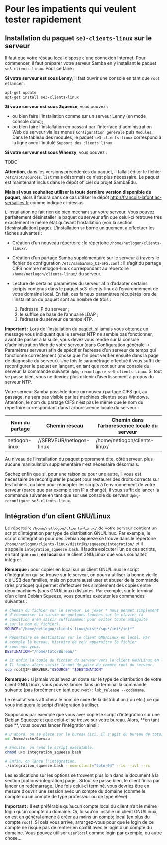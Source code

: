 # Pour les impatients qui veulent tester rapidement

## Installation du paquet `se3-clients-linux` sur le serveur

Il faut que votre réseau local dispose d'une connexion
Internet. Pour commencer, il faut préparer votre serveur
Samba en y installant le paquet `se3-clients-linux`. Pour ce
faire :

**Si votre serveur est sous Lenny**, il faut ouvrir une
console en tant que `root` et lancer :

```sh
apt-get update
apt-get install se3-clients-linux
```

**Si votre serveur est sous Squeeze**, vous pouvez :

* ou bien faire l'installation comme sur un serveur Lenny
(en mode console donc);
* ou bien faire l'installation en passant par l'interface
d'administration Web du serveur via les menus `Configuration
générale` puis `Modules`. Dans le tableau des modules, le
paquet `se3-clients-linux` correspond à la ligne avec
l'intitulé `Support des clients linux`.

**Si votre serveur est sous Wheezy**, vous pouvez :

TODO

**Attention**, dans les versions précédentes du paquet, il
fallait éditer le fichier `/etc/apt/sources.list` mais
désormais ce n'est plus nécessaire. Le paquet est maintenant
inclus dans le dépôt officiel du projet SambaÉdu.

**Mais si vous souhaitez utiliser la toute dernière version
disponible du paquet**, alors il faudra dans ce cas utiliser
le dépôt <http://francois-lafont.ac-versailles.fr> comme
indiqué ci-dessus.

L’installation ne fait rien de bien méchant sur votre
serveur. Vous pouvez parfaitement désinstaller le paquet du
serveur afin que celui-ci retrouve très exactement le même
état qu’avant l’installation (voir la
section [desinstallation] page). L’installation se borne
uniquement à effectuer les tâches suivantes :

* Création d’un nouveau répertoire : le répertoire
`/home/netlogon/clients-linux/`.

* Création d’un partage Samba supplémentaire sur le serveur à
travers le fichier de configuration `/etc/samba/smb_CIFSFS.conf` : il
s’agit du partage CIFS nommé  netlogon-linux correspondant au
répertoire `/home/netlogon/clients-linux/` du serveur.

* Lecture de certains paramètres du serveur afin d’adapter certains
scripts contenus dans le paquet se3-clients-linux à l’environnement
de votre domaine local. En fait, ces fameux paramètres récupérés lors
de l’installation du paquet sont au nombre de trois :

    1. l’adresse IP du serveur ;
    2. le suffixe de base de l’annuaire LDAP ;
    3. l’adresse du serveur de temps NTP.

**Important :** Lors de l’installation du paquet, si jamais
vous obtenez un message vous indiquant que le serveur NTP ne
semble pas fonctionner, avant de passer à la suite, vous
devez vous rendre sur la console d’administration Web de
votre serveur (dans Configuration générale → Paramètres
serveur) afin de spécifier l’adresse d’un serveur de temps
qui fonctionne correctement (chose que l’on peut vérifier
ensuite dans la page de diagnostic du serveur). Une fois le
paramétrage effectué il vous suffit de reconfigurer le
paquet en lançant, en tant que root sur une console du
serveur, la commande suivante `dpkg-reconfigure
se3-clients-linux`. Si tout se passe bien, vous ne devriez
plus obtenir d’avertissement à propos du serveur NTP.

Votre serveur Samba possède donc un nouveau partage CIFS
qui, au passage, ne sera pas visible par les machines
clientes sous Windows. Attention, le nom du partage CIFS
n’est pas le même que le nom du répertoire correspondant
dans l’arborescence locale du serveur :

| Nom du partage | Chemin réseau | Chemin dans l’arborescence locale du serveur |
|-|-|-|
| netlogon-linux | //SERVEUR/netlogon-linux | /home/netlogon/clients-linux/ |

Au niveau de l’installation du paquet proprement dite, côté
serveur, plus aucune manipulation supplémentaire n’est
nécessaire désormais.

Sachez enfin que si, pour une raison ou pour une autre, il
vous est nécessaire de reconfigurer le paquet pour restaurer
des droits corrects sur les fichiers, ou bien pour réadapter
les scripts à l’environnement de votre serveur (parce que
par exemple son IP a changé), il vous suffit de lancer la
commande suivante en tant que sur une console du serveur
`dpkg-reconfigure se3-clients-linux`.

## Intégration d’un client GNU/Linux

Le répertoire `/home/netlogon/clients-linux/` de votre
serveur contient un script d’intégration par type de
distribution GNU/Linux. Par exemple, le script d’intégration
pour des Debian Squeeze se trouve dans le répertoire
`/home/netlogon/clients-linux/distribs/squeeze/integration/`
et il s’appelle `integration_squeeze.bash`. Il faudra
exécuter l’un de ces scripts, en tant que `root`, **en
local** sur le client GNU/Linux que vous souhaitez intégrer.

**Remarque :** pour copier en local sur un client GNU/Linux
le script d’intégration qui se trouve sur le serveur, on
pourra utiliser la bonne vieille clé USB des familles, mais
on pourra aussi user et abuser de la commande (très
pratique) qui permet d’effectuer très simplement des copies
entre deux machines (sous GNU/Linux) distantes. Par exemple,
sur le terminal d’un client Debian Squeeze, vous pourriez
exécuter les commandes suivantes :

```sh
# Chemin du fichier sur le serveur. Le joker * nous permet simplement 
# d'économiser la saisie de quelques touches sur le clavier (à
# condition d'en saisir suffisamment pour éviter toute ambiguïté 
# sur le nom du fichier).
SOURCE="/home/netlogon/clients-linux/dist*/squ*/int*/int*"

# Répertoire de destination sur le client GNU/Linux en local. Par
# exemple le bureau, histoire de voir apparaître le fichier
# sous nos yeux.
DESTINATION="/home/toto/Bureau/"

# Et enfin la copie du fichier du serveur vers le client GNU/Linux en local.
# Il faudra alors saisir le mot de passe du compte root du serveur.
scp root@IP-SERVEUR:"$SOURCE" "$DESTINATION"
```

**Remarque :** si jamais vous avez un doute sur le type de
distribution de votre client GNU/Linux, vous pouvez lancer
dans un terminal la commande suivante (pas forcément en tant
que `root`) : `lsb_release --codename`.

Le résultat vous affichera le nom de code de la distribution
( ou etc.) ce qui vous indiquera le script d’intégration à
utiliser.

Supposons par exemple que vous avez copié le script
d’intégration sur une Debian Squeeze et que celui-ci se
trouve sur votre bureau. Alors, **en tant que **, vous
pouvez lancer l’intégration ainsi :

```sh
# D'abord, on se place sur le bureau (ici, il s'agit du bureau de toto).
cd /home/toto/Bureau

# Ensuite, on rend le script exécutable.
chmod u+x integration_squeeze.bash

# Enfin, on lance l'intégration.
./integration_squeeze.bash --nom-client="toto-04" --is --ivl --rc
```

Les explications sur les options se trouvent plus loin dans
le document à la section [options-integration] page . Si
tout se passe bien, le client finira par lancer un
redémarrage. Une fois celui-ci terminé, vous devriez être en
mesure d’ouvrir une session avec un compte du domaine (comme
le compte ou un compte de type professeur ou de type élève).

**Important :** Il est préférable qu’aucun compte local du
client n’ait le même login qu’un compte du domaine. Or,
lorsqu’on installe un client GNU/Linux, on est en général
amené à créer au moins un compte local (en plus du compte
`root`). Si cela vous arrive, arrangez-vous pour que le
login de ce compte ne risque pas de rentrer en conflit avec
le login d’un compte du domaine. Vous pouvez utiliser
`userlocal` comme login par exemple, ou autre chose…


